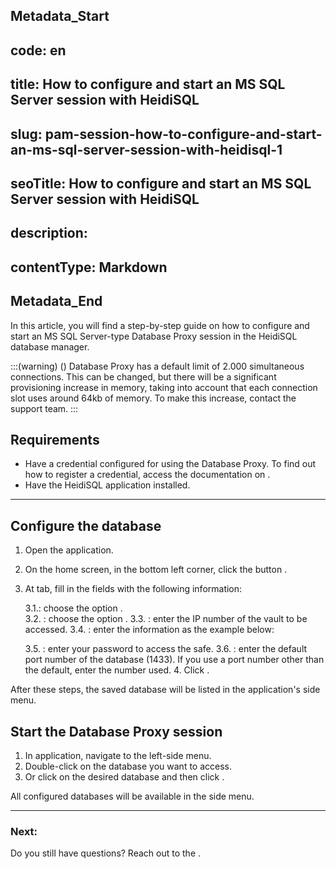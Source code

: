 ## Metadata_Start 
## code: en
## title: How to configure and start an MS SQL Server session with HeidiSQL 
## slug: pam-session-how-to-configure-and-start-an-ms-sql-server-session-with-heidisql-1 
## seoTitle: How to configure and start an MS SQL Server session with HeidiSQL 
## description:  
## contentType: Markdown 
## Metadata_End
In this article, you will find a step-by-step guide on how to configure and start an MS SQL Server-type Database Proxy session in the HeidiSQL database manager.

:::(warning) ()
Database Proxy has a default limit of 2.000 simultaneous connections. This can be changed, but there will be a significant provisioning increase in memory, taking into account that each connection slot uses around 64kb of memory. To make this increase, contact the support team.
:::

## Requirements

* Have a credential configured for using the Database Proxy. To find out how to register a credential, access the documentation on .
* Have the HeidiSQL application installed.
---

## Configure the database

1. Open the  application.

1. On the home screen, in the bottom left corner, click the button .

1. At  tab, fill in the fields with the following information:

    3.1.: choose the option .  
    3.2. : choose the option .
    3.3. : enter the IP number of the vault to be accessed.
    3.4. : enter the information as the example below:

    3.5. : enter your password to access the safe.
    3.6. : enter the default port number of the database (1433). If you use a port number other than the default, enter the number used.
    4. Click .

After these steps, the saved database will be listed in the application's side menu.

## Start the Database Proxy session
1. In  application, navigate to the left-side menu.
2.  Double-click on the database you want to access.
3. Or click on the desired database and then click .

All configured databases will be available in the side menu.

---
### Next:



Do you still have questions? Reach out to the .
